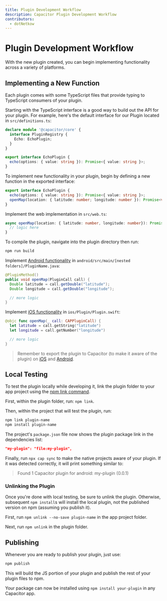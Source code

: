 ```yaml
---
title: Plugin Development Workflow
description: Capacitor Plugin Development Workflow
contributors:
  - dotNetkow
---
```


# Plugin Development Workflow

With the new plugin created, you can begin implementing functionality across a variety of platforms.

## Implementing a New Function

Each plugin comes with some TypeScript files that provide typing to TypeScript consumers of your plugin.

Starting with the TypeScript interface is a good way to build out the API for your plugin. For example,
here's the default interface for our Plugin located in `src/definitions.ts`:

```typescript
declare module '@capacitor/core' {
  interface PluginRegistry {
    Echo: EchoPlugin;
  }
}

export interface EchoPlugin {
  echo(options: { value: string }): Promise<{ value: string }>;
}
```

To implement new functionality in your plugin, begin by defining a new function in the exported interface:

```typescript
export interface EchoPlugin {
  echo(options: { value: string }): Promise<{ value: string }>;
  openMap(location: { latitude: number; longitude: number }): Promise<void>;
}
```

Implement the web implementation in `src/web.ts`:

```typescript
async openMap(location: { latitude: number, longitude: number}): Promise<void> {
  // logic here
}
```

To compile the plugin, navigate into the plugin directory then run:

```bash
npm run build
```

Implement [Android functionality](./android) in `android/src/main/[nested folders]/PluginName.java`:

```java
@PluginMethod()
public void openMap(PluginCall call) {
  Double latitude = call.getDouble("latitude");
  Double longitude = call.getDouble("longitude");

  // more logic
}
```

Implement [iOS functionality](./ios) in `ios/Plugin/Plugin.swift`:

```swift
@objc func openMap(_ call: CAPPluginCall) {
  let latitude = call.getString("latitude")
  let longitude = call.getNumber("longitude")

  // more logic
}
```

> Remember to export the plugin to Capacitor (to make it aware of the plugin) on [iOS](/docs/plugins/ios#export-to-capacitor) and [Android](/docs/plugins/android#export-to-capacitor).

## Local Testing

To test the plugin locally while developing it, link the plugin folder to your app project using the [npm link command](https://docs.npmjs.com/cli/link).

First, within the plugin folder, run: `npm link`.

Then, within the project that will test the plugin, run:

```bash
npm link plugin-name
npm install plugin-name
```

The project's `package.json` file now shows the plugin package link in the dependencies list:

```json
"my-plugin": "file:my-plugin",
```

Finally, run `npx cap sync` to make the native projects aware of your plugin. If it was detected correctly, it will print something similar to:

> Found 1 Capacitor plugin for android: my-plugin (0.0.1)

### Unlinking the Plugin

Once you're done with local testing, be sure to unlink the plugin. Otherwise, subsequent `npm install`s will install the local plugin, not the published version on npm (assuming you publish it).

First, run `npm unlink --no-save plugin-name` in the app project folder.

Next, run `npm unlink` in the plugin folder.

## Publishing

Whenever you are ready to publish your plugin, just use:

```bash
npm publish
```

This will build the JS portion of your plugin and publish the rest of your plugin files to npm.

Your package can now be installed using `npm install your-plugin` in any Capacitor app.
